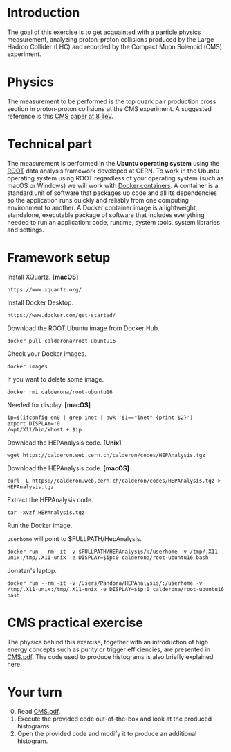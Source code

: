 # Introduction

The goal of this exercise is to get acquainted with a particle physics measurement, analyzing proton-proton collisions produced by the Large Hadron Collider (LHC) and recorded by the Compact Muon Solenoid (CMS) experiment.

# Physics

The measurement to be performed is the top quark pair production cross section in proton-proton collisions at the CMS experiment. A suggested reference is this [CMS paper at 8 TeV](https://link.springer.com/article/10.1007/JHEP02(2014)024).

# Technical part

The measurement is performed in the **Ubuntu operating system** using the [ROOT](https://root.cern/) data analysis framework developed at CERN. To work in the Ubuntu operating system using ROOT regardless of your operating system (such as macOS or Windows) we will work with [Docker containers](https://www.docker.com/resources/what-container/). A container is a standard unit of software that packages up code and all its dependencies so the application runs quickly and reliably from one computing environment to another. A Docker container image is a lightweight, standalone, executable package of software that includes everything needed to run an application: code, runtime, system tools, system libraries and settings.

# Framework setup

Install XQuartz. **[macOS]**

    https://www.xquartz.org/

Install Docker Desktop.

    https://www.docker.com/get-started/

Download the ROOT Ubuntu image from Docker Hub.

    docker pull calderona/root-ubuntu16

Check your Docker images.

    docker images

If you want to delete some image.

    docker rmi calderona/root-ubuntu16

Needed for display. **[macOS]**

    ip=$(ifconfig en0 | grep inet | awk '$1=="inet" {print $2}')
    export DISPLAY=:0
    /opt/X11/bin/xhost + $ip

Download the HEPAnalysis code. **[Unix]**

    wget https://calderon.web.cern.ch/calderon/codes/HEPAnalysis.tgz

Download the HEPAnalysis code. **[macOS]**

    curl -L https://calderon.web.cern.ch/calderon/codes/HEPAnalysis.tgz > HEPAnalysis.tgz

Extract the HEPAnalysis code.

    tar -xvzf HEPAnalysis.tgz

Run the Docker image.

`userhome` will point to $FULLPATH/HepAnalysis.

    docker run --rm -it -v $FULLPATH/HEPAnalysis/:/userhome -v /tmp/.X11-unix:/tmp/.X11-unix -e DISPLAY=$ip:0 calderona/root-ubuntu16 bash

Jonatan's laptop.

    docker run --rm -it -v /Users/Pandora/HEPAnalysis/:/userhome -v /tmp/.X11-unix:/tmp/.X11-unix -e DISPLAY=$ip:0 calderona/root-ubuntu16 bash

# CMS practical exercise

The physics behind this exercise, together with an introduction of high energy concepts such as purity or trigger efficiencies, are presented in [CMS.pdf](https://github.com/piedraj/instructions/blob/master/CMS.pdf). The code used to produce histograms is also briefly explained here.

# Your turn

0. Read [CMS.pdf](https://github.com/piedraj/instructions/blob/master/CMS.pdf).
1. Execute the provided code out-of-the-box and look at the produced histograms.
2. Open the provided code and modify it to produce an additional histogram.
